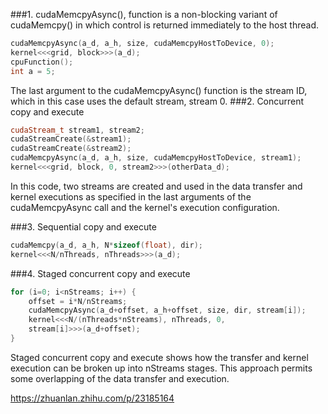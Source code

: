 ###1.   cudaMemcpyAsync(), function is a non-blocking variant of cudaMemcpy() in which control is returned immediately to the host thread.
```cpp
cudaMemcpyAsync(a_d, a_h, size, cudaMemcpyHostToDevice, 0);
kernel<<<grid, block>>>(a_d);
cpuFunction();
int a = 5;
```
  The last argument to the cudaMemcpyAsync() function is the stream ID, which in this case uses the default stream, stream 0.
###2.   Concurrent copy and execute
```cpp
cudaStream_t stream1, stream2;
cudaStreamCreate(&stream1);
cudaStreamCreate(&stream2);
cudaMemcpyAsync(a_d, a_h, size, cudaMemcpyHostToDevice, stream1);
kernel<<<grid, block, 0, stream2>>>(otherData_d);
```
  In this code, two streams are created and used in the data transfer and kernel executions
  as specified in the last arguments of the cudaMemcpyAsync call and the kernel's execution configuration.
   
###3.   Sequential copy and execute
```cpp
cudaMemcpy(a_d, a_h, N*sizeof(float), dir);
kernel<<<N/nThreads, nThreads>>>(a_d);
```
###4.   Staged concurrent copy and execute
```cpp
for (i=0; i<nStreams; i++) {
	offset = i*N/nStreams;
	cudaMemcpyAsync(a_d+offset, a_h+offset, size, dir, stream[i]);
	kernel<<<N/(nThreads*nStreams), nThreads, 0,
	stream[i]>>>(a_d+offset);
}
```
  Staged concurrent copy and execute shows how the transfer and kernel execution can
  be broken up into nStreams stages. This approach permits some overlapping of the data transfer and execution.
  
  https://zhuanlan.zhihu.com/p/23185164
